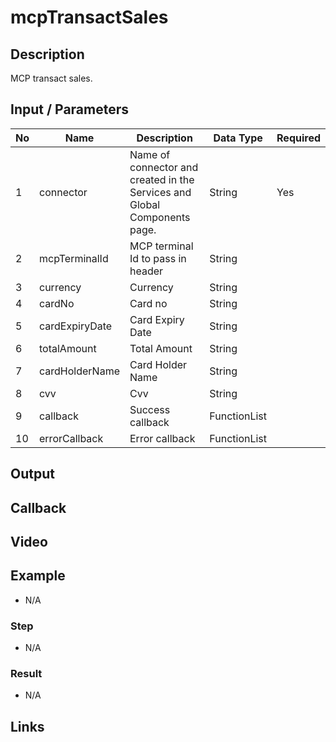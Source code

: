 # mcpTransactSales

## Description

 MCP transact sales.

## Input / Parameters

| No | Name | Description | Data Type | Required |
| ------ | ------ | ------ |------ | ------ |
| 1 | connector | Name of connector and created in the Services and Global Components page. | String | Yes  |
| 2 | mcpTerminalId | MCP terminal Id to pass in header | String |  | 
| 3 | currency | Currency | String |  | 
| 4 | cardNo | Card no | String |  | 
| 5 | cardExpiryDate | Card Expiry Date | String |  | 
| 6 | totalAmount | Total Amount | String |  | 
| 7 | cardHolderName | Card Holder Name | String |  | 
| 8 | cvv | Cvv | String |  |  
| 9 | callback | Success callback | FunctionList |  | 
| 10 | errorCallback | Error callback | FunctionList |  | 

## Output

## Callback

## Video

## Example

- N/A

### Step

- N/A

### Result

- N/A

## Links